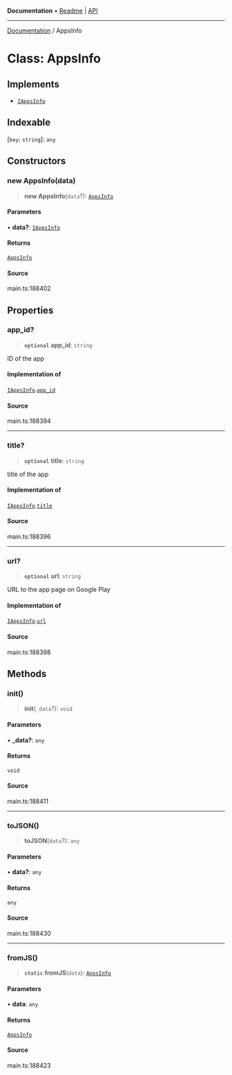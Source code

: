 **Documentation** • [Readme](../README.md) \| [API](../globals.md)

***

[Documentation](../README.md) / AppsInfo

# Class: AppsInfo

## Implements

- [`IAppsInfo`](../interfaces/IAppsInfo.md)

## Indexable

 \[`key`: `string`\]: `any`

## Constructors

### new AppsInfo(data)

> **new AppsInfo**(`data`?): [`AppsInfo`](AppsInfo.md)

#### Parameters

• **data?**: [`IAppsInfo`](../interfaces/IAppsInfo.md)

#### Returns

[`AppsInfo`](AppsInfo.md)

#### Source

main.ts:188402

## Properties

### app\_id?

> **`optional`** **app\_id**: `string`

ID of the app

#### Implementation of

[`IAppsInfo`](../interfaces/IAppsInfo.md).[`app_id`](../interfaces/IAppsInfo.md#app_id)

#### Source

main.ts:188394

***

### title?

> **`optional`** **title**: `string`

title of the app

#### Implementation of

[`IAppsInfo`](../interfaces/IAppsInfo.md).[`title`](../interfaces/IAppsInfo.md#title)

#### Source

main.ts:188396

***

### url?

> **`optional`** **url**: `string`

URL to the app page on Google Play

#### Implementation of

[`IAppsInfo`](../interfaces/IAppsInfo.md).[`url`](../interfaces/IAppsInfo.md#url)

#### Source

main.ts:188398

## Methods

### init()

> **init**(`_data`?): `void`

#### Parameters

• **\_data?**: `any`

#### Returns

`void`

#### Source

main.ts:188411

***

### toJSON()

> **toJSON**(`data`?): `any`

#### Parameters

• **data?**: `any`

#### Returns

`any`

#### Source

main.ts:188430

***

### fromJS()

> **`static`** **fromJS**(`data`): [`AppsInfo`](AppsInfo.md)

#### Parameters

• **data**: `any`

#### Returns

[`AppsInfo`](AppsInfo.md)

#### Source

main.ts:188423
